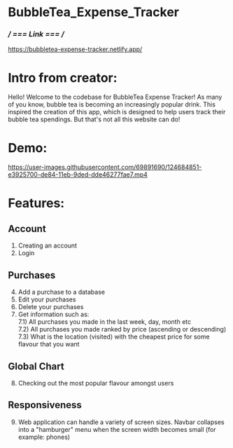 # BubbleTea_Expense_Tracker

### **/* === Link === */**

https://bubbletea-expense-tracker.netlify.app/

# Intro from creator: 

Hello! Welcome to the codebase for BubbleTea Expense Tracker! As many of you know, bubble tea is becoming an increasingly popular drink. This inspired the creation of this app, which is designed to help users track their bubble tea spendings. But that's not all this website can do! 

# Demo: 

https://user-images.githubusercontent.com/69891690/124684851-e3925700-de84-11eb-9ded-dde46277fae7.mp4

# Features:

  ## Account
  1) Creating an account
  2) Login

  ## Purchases 
  4) Add a purchase to a database 
  5) Edit your purchases
  6) Delete your purchases
  7) Get information such as:  
      7.1) All purchases you made in the last week, day, month etc  
      7.2) All purchases you made ranked by price (ascending or descending)  
      7.3) What is the location (visited) with the cheapest price for some flavour that you want  
     
  ## Global Chart
  8) Checking out the most popular flavour amongst users

  ## Responsiveness
  9) Web application can handle a variety of screen sizes. Navbar collapses into a "hamburger" menu when the screen width becomes small (for example: phones)
